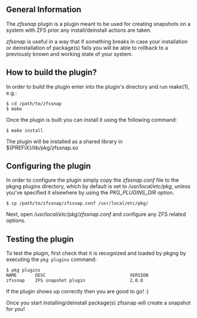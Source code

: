 ## General Information

The *zfssnap* plugin is a plugin meant to be used for creating snapshots
on a system with ZFS prior any install/deinstall actions are taken.

*zfssnap* is useful in a way that if something breaks in case your installation or
deinstallation of package(s) fails you will be able to rollback to a previously known and working
state of your system.

## How to build the plugin?

In order to build the plugin enter into the plugin's directory and run make(1), e.g.:

	$ cd /path/to/zfssnap
	$ make
	
Once the plugin is built you can install it using the following command:

	$ make install 
	
The plugin will be installed as a shared library in ${PREFIX}/lib/pkg/zfssnap.so

## Configuring the plugin

In order to configure the plugin simply copy the *zfssnap.conf* file to the pkgng plugins directory,
which by default is set to */usr/local/etc/pkg*, unless you've specified it elsewhere by 
using the *PKG\_PLUGINS\_DIR* option.

	$ cp /path/to/zfssnap/zfssnap.conf /usr/local/etc/pkg/
	
Next, open */usr/local/etc/pkg/zfssnap.conf* and configure any ZFS related options.
	
## Testing the plugin

To test the plugin, first check that it is recognized and
loaded by pkgng by executing the `pkg plugins` command:

	$ pkg plugins
	NAME       DESC                                VERSION
	zfssnap    ZFS snapshot plugin                 2.0.0

If the plugin shows up correctly then you are good to go! :)

Once you start installing/deinstall package(s) zfssnap will create a snapshot for you! 

